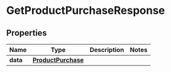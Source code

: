 

# GetProductPurchaseResponse


## Properties

Name | Type | Description | Notes
------------ | ------------- | ------------- | -------------
**data** | [**ProductPurchase**](ProductPurchase.md) |  | 



